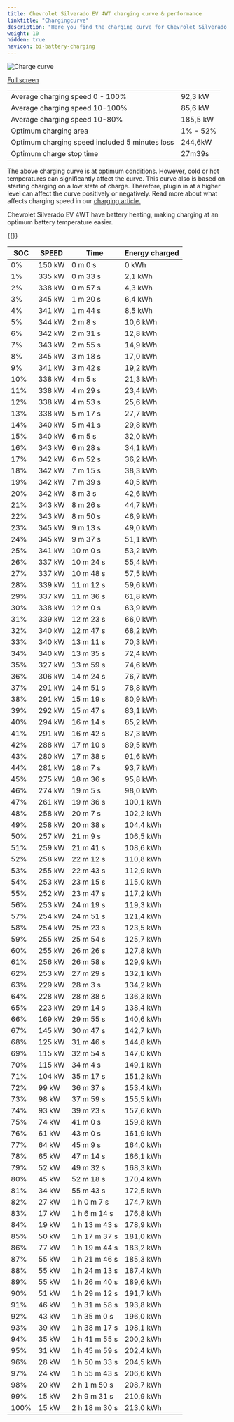 ```yaml
---
title: Chevrolet Silverado EV 4WT charging curve & performance
linktitle: "Chargingcurve"
description: "Here you find the charging curve for Chevrolet Silverado EV 4WT. "
weight: 10
hidden: true
navicon: bi-battery-charging
---
```

<!-- markdownlint-disable MD033 -->
<img src="../chargingcurve.svg" alt="Charge curve" class="img-fluid">

[Full screen](../chargingcurve.svg)


<table class="table table-striped">
<tbody>
<tr>
<td>Average charging speed 0 - 100% </td><td>92,3 kW</td>
</tr>
<tr>
<td>Average charging speed 10-100% </td><td>85,6 kW</td>
</tr>
<tr>
<td>Average charging speed 10-80% </td><td>185,5 kW</td>
</tr>
<tr>
<td>Optimum charging area</td><td>1% - 52%</td>
</tr>
<tr>
<td>Optimum charging speed included 5 minutes loss</td><td>244,6kW</td>
</tr>
<tr>
<td>Optimum charge stop time </td><td>27m39s</td>
</tr>
</tbody>
</table>


The above charging curve is at optimum conditions. However, cold or hot temperatures can significantly affect the curve. This curve also is based on starting charging on a low state of charge. Therefore, plugin in at a higher level can affect the curve positively or negatively. Read more about what affects charging speed in our [charging article.](../../../../../technology/battery/charging/) 


Chevrolet Silverado EV 4WT have battery heating, making charging at an optimum battery temperature easier. 


{{<evkxdisplayaddarticle />}}
<table class="table table-striped">
<thead>
<tr><th>SOC</th><th>SPEED</th><th>Time</th><th>Energy charged</th></tr>
</thead>
<tbody>
<tr>
<td>0%</td><td>150 kW</td><td> 0 m 0 s </td><td>0 kWh </td>
</tr>
<tr>
<td>1%</td><td>335 kW</td><td> 0 m 33 s </td><td>2,1 kWh </td>
</tr>
<tr>
<td>2%</td><td>338 kW</td><td> 0 m 57 s </td><td>4,3 kWh </td>
</tr>
<tr>
<td>3%</td><td>345 kW</td><td> 1 m 20 s </td><td>6,4 kWh </td>
</tr>
<tr>
<td>4%</td><td>341 kW</td><td> 1 m 44 s </td><td>8,5 kWh </td>
</tr>
<tr>
<td>5%</td><td>344 kW</td><td> 2 m 8 s </td><td>10,6 kWh </td>
</tr>
<tr>
<td>6%</td><td>342 kW</td><td> 2 m 31 s </td><td>12,8 kWh </td>
</tr>
<tr>
<td>7%</td><td>343 kW</td><td> 2 m 55 s </td><td>14,9 kWh </td>
</tr>
<tr>
<td>8%</td><td>345 kW</td><td> 3 m 18 s </td><td>17,0 kWh </td>
</tr>
<tr>
<td>9%</td><td>341 kW</td><td> 3 m 42 s </td><td>19,2 kWh </td>
</tr>
<tr>
<td>10%</td><td>338 kW</td><td> 4 m 5 s </td><td>21,3 kWh </td>
</tr>
<tr>
<td>11%</td><td>338 kW</td><td> 4 m 29 s </td><td>23,4 kWh </td>
</tr>
<tr>
<td>12%</td><td>338 kW</td><td> 4 m 53 s </td><td>25,6 kWh </td>
</tr>
<tr>
<td>13%</td><td>338 kW</td><td> 5 m 17 s </td><td>27,7 kWh </td>
</tr>
<tr>
<td>14%</td><td>340 kW</td><td> 5 m 41 s </td><td>29,8 kWh </td>
</tr>
<tr>
<td>15%</td><td>340 kW</td><td> 6 m 5 s </td><td>32,0 kWh </td>
</tr>
<tr>
<td>16%</td><td>343 kW</td><td> 6 m 28 s </td><td>34,1 kWh </td>
</tr>
<tr>
<td>17%</td><td>342 kW</td><td> 6 m 52 s </td><td>36,2 kWh </td>
</tr>
<tr>
<td>18%</td><td>342 kW</td><td> 7 m 15 s </td><td>38,3 kWh </td>
</tr>
<tr>
<td>19%</td><td>342 kW</td><td> 7 m 39 s </td><td>40,5 kWh </td>
</tr>
<tr>
<td>20%</td><td>342 kW</td><td> 8 m 3 s </td><td>42,6 kWh </td>
</tr>
<tr>
<td>21%</td><td>343 kW</td><td> 8 m 26 s </td><td>44,7 kWh </td>
</tr>
<tr>
<td>22%</td><td>343 kW</td><td> 8 m 50 s </td><td>46,9 kWh </td>
</tr>
<tr>
<td>23%</td><td>345 kW</td><td> 9 m 13 s </td><td>49,0 kWh </td>
</tr>
<tr>
<td>24%</td><td>345 kW</td><td> 9 m 37 s </td><td>51,1 kWh </td>
</tr>
<tr>
<td>25%</td><td>341 kW</td><td> 10 m 0 s </td><td>53,2 kWh </td>
</tr>
<tr>
<td>26%</td><td>337 kW</td><td> 10 m 24 s </td><td>55,4 kWh </td>
</tr>
<tr>
<td>27%</td><td>337 kW</td><td> 10 m 48 s </td><td>57,5 kWh </td>
</tr>
<tr>
<td>28%</td><td>339 kW</td><td> 11 m 12 s </td><td>59,6 kWh </td>
</tr>
<tr>
<td>29%</td><td>337 kW</td><td> 11 m 36 s </td><td>61,8 kWh </td>
</tr>
<tr>
<td>30%</td><td>338 kW</td><td> 12 m 0 s </td><td>63,9 kWh </td>
</tr>
<tr>
<td>31%</td><td>339 kW</td><td> 12 m 23 s </td><td>66,0 kWh </td>
</tr>
<tr>
<td>32%</td><td>340 kW</td><td> 12 m 47 s </td><td>68,2 kWh </td>
</tr>
<tr>
<td>33%</td><td>340 kW</td><td> 13 m 11 s </td><td>70,3 kWh </td>
</tr>
<tr>
<td>34%</td><td>340 kW</td><td> 13 m 35 s </td><td>72,4 kWh </td>
</tr>
<tr>
<td>35%</td><td>327 kW</td><td> 13 m 59 s </td><td>74,6 kWh </td>
</tr>
<tr>
<td>36%</td><td>306 kW</td><td> 14 m 24 s </td><td>76,7 kWh </td>
</tr>
<tr>
<td>37%</td><td>291 kW</td><td> 14 m 51 s </td><td>78,8 kWh </td>
</tr>
<tr>
<td>38%</td><td>291 kW</td><td> 15 m 19 s </td><td>80,9 kWh </td>
</tr>
<tr>
<td>39%</td><td>292 kW</td><td> 15 m 47 s </td><td>83,1 kWh </td>
</tr>
<tr>
<td>40%</td><td>294 kW</td><td> 16 m 14 s </td><td>85,2 kWh </td>
</tr>
<tr>
<td>41%</td><td>291 kW</td><td> 16 m 42 s </td><td>87,3 kWh </td>
</tr>
<tr>
<td>42%</td><td>288 kW</td><td> 17 m 10 s </td><td>89,5 kWh </td>
</tr>
<tr>
<td>43%</td><td>280 kW</td><td> 17 m 38 s </td><td>91,6 kWh </td>
</tr>
<tr>
<td>44%</td><td>281 kW</td><td> 18 m 7 s </td><td>93,7 kWh </td>
</tr>
<tr>
<td>45%</td><td>275 kW</td><td> 18 m 36 s </td><td>95,8 kWh </td>
</tr>
<tr>
<td>46%</td><td>274 kW</td><td> 19 m 5 s </td><td>98,0 kWh </td>
</tr>
<tr>
<td>47%</td><td>261 kW</td><td> 19 m 36 s </td><td>100,1 kWh </td>
</tr>
<tr>
<td>48%</td><td>258 kW</td><td> 20 m 7 s </td><td>102,2 kWh </td>
</tr>
<tr>
<td>49%</td><td>258 kW</td><td> 20 m 38 s </td><td>104,4 kWh </td>
</tr>
<tr>
<td>50%</td><td>257 kW</td><td> 21 m 9 s </td><td>106,5 kWh </td>
</tr>
<tr>
<td>51%</td><td>259 kW</td><td> 21 m 41 s </td><td>108,6 kWh </td>
</tr>
<tr>
<td>52%</td><td>258 kW</td><td> 22 m 12 s </td><td>110,8 kWh </td>
</tr>
<tr>
<td>53%</td><td>255 kW</td><td> 22 m 43 s </td><td>112,9 kWh </td>
</tr>
<tr>
<td>54%</td><td>253 kW</td><td> 23 m 15 s </td><td>115,0 kWh </td>
</tr>
<tr>
<td>55%</td><td>252 kW</td><td> 23 m 47 s </td><td>117,2 kWh </td>
</tr>
<tr>
<td>56%</td><td>253 kW</td><td> 24 m 19 s </td><td>119,3 kWh </td>
</tr>
<tr>
<td>57%</td><td>254 kW</td><td> 24 m 51 s </td><td>121,4 kWh </td>
</tr>
<tr>
<td>58%</td><td>254 kW</td><td> 25 m 23 s </td><td>123,5 kWh </td>
</tr>
<tr>
<td>59%</td><td>255 kW</td><td> 25 m 54 s </td><td>125,7 kWh </td>
</tr>
<tr>
<td>60%</td><td>255 kW</td><td> 26 m 26 s </td><td>127,8 kWh </td>
</tr>
<tr>
<td>61%</td><td>256 kW</td><td> 26 m 58 s </td><td>129,9 kWh </td>
</tr>
<tr>
<td>62%</td><td>253 kW</td><td> 27 m 29 s </td><td>132,1 kWh </td>
</tr>
<tr>
<td>63%</td><td>229 kW</td><td> 28 m 3 s </td><td>134,2 kWh </td>
</tr>
<tr>
<td>64%</td><td>228 kW</td><td> 28 m 38 s </td><td>136,3 kWh </td>
</tr>
<tr>
<td>65%</td><td>223 kW</td><td> 29 m 14 s </td><td>138,4 kWh </td>
</tr>
<tr>
<td>66%</td><td>169 kW</td><td> 29 m 55 s </td><td>140,6 kWh </td>
</tr>
<tr>
<td>67%</td><td>145 kW</td><td> 30 m 47 s </td><td>142,7 kWh </td>
</tr>
<tr>
<td>68%</td><td>125 kW</td><td> 31 m 46 s </td><td>144,8 kWh </td>
</tr>
<tr>
<td>69%</td><td>115 kW</td><td> 32 m 54 s </td><td>147,0 kWh </td>
</tr>
<tr>
<td>70%</td><td>115 kW</td><td> 34 m 4 s </td><td>149,1 kWh </td>
</tr>
<tr>
<td>71%</td><td>104 kW</td><td> 35 m 17 s </td><td>151,2 kWh </td>
</tr>
<tr>
<td>72%</td><td>99 kW</td><td> 36 m 37 s </td><td>153,4 kWh </td>
</tr>
<tr>
<td>73%</td><td>98 kW</td><td> 37 m 59 s </td><td>155,5 kWh </td>
</tr>
<tr>
<td>74%</td><td>93 kW</td><td> 39 m 23 s </td><td>157,6 kWh </td>
</tr>
<tr>
<td>75%</td><td>74 kW</td><td> 41 m 0 s </td><td>159,8 kWh </td>
</tr>
<tr>
<td>76%</td><td>61 kW</td><td> 43 m 0 s </td><td>161,9 kWh </td>
</tr>
<tr>
<td>77%</td><td>64 kW</td><td> 45 m 9 s </td><td>164,0 kWh </td>
</tr>
<tr>
<td>78%</td><td>65 kW</td><td> 47 m 14 s </td><td>166,1 kWh </td>
</tr>
<tr>
<td>79%</td><td>52 kW</td><td> 49 m 32 s </td><td>168,3 kWh </td>
</tr>
<tr>
<td>80%</td><td>45 kW</td><td> 52 m 18 s </td><td>170,4 kWh </td>
</tr>
<tr>
<td>81%</td><td>34 kW</td><td> 55 m 43 s </td><td>172,5 kWh </td>
</tr>
<tr>
<td>82%</td><td>27 kW</td><td>1 h 0 m 7 s </td><td>174,7 kWh </td>
</tr>
<tr>
<td>83%</td><td>17 kW</td><td>1 h 6 m 14 s </td><td>176,8 kWh </td>
</tr>
<tr>
<td>84%</td><td>19 kW</td><td>1 h 13 m 43 s </td><td>178,9 kWh </td>
</tr>
<tr>
<td>85%</td><td>50 kW</td><td>1 h 17 m 37 s </td><td>181,0 kWh </td>
</tr>
<tr>
<td>86%</td><td>77 kW</td><td>1 h 19 m 44 s </td><td>183,2 kWh </td>
</tr>
<tr>
<td>87%</td><td>55 kW</td><td>1 h 21 m 46 s </td><td>185,3 kWh </td>
</tr>
<tr>
<td>88%</td><td>55 kW</td><td>1 h 24 m 13 s </td><td>187,4 kWh </td>
</tr>
<tr>
<td>89%</td><td>55 kW</td><td>1 h 26 m 40 s </td><td>189,6 kWh </td>
</tr>
<tr>
<td>90%</td><td>51 kW</td><td>1 h 29 m 12 s </td><td>191,7 kWh </td>
</tr>
<tr>
<td>91%</td><td>46 kW</td><td>1 h 31 m 58 s </td><td>193,8 kWh </td>
</tr>
<tr>
<td>92%</td><td>43 kW</td><td>1 h 35 m 0 s </td><td>196,0 kWh </td>
</tr>
<tr>
<td>93%</td><td>39 kW</td><td>1 h 38 m 17 s </td><td>198,1 kWh </td>
</tr>
<tr>
<td>94%</td><td>35 kW</td><td>1 h 41 m 55 s </td><td>200,2 kWh </td>
</tr>
<tr>
<td>95%</td><td>31 kW</td><td>1 h 45 m 59 s </td><td>202,4 kWh </td>
</tr>
<tr>
<td>96%</td><td>28 kW</td><td>1 h 50 m 33 s </td><td>204,5 kWh </td>
</tr>
<tr>
<td>97%</td><td>24 kW</td><td>1 h 55 m 43 s </td><td>206,6 kWh </td>
</tr>
<tr>
<td>98%</td><td>20 kW</td><td>2 h 1 m 50 s </td><td>208,7 kWh </td>
</tr>
<tr>
<td>99%</td><td>15 kW</td><td>2 h 9 m 31 s </td><td>210,9 kWh </td>
</tr>
<tr>
<td>100%</td><td>15 kW</td><td>2 h 18 m 30 s </td><td>213,0 kWh </td>
</tr>
</tbody>
</table>
